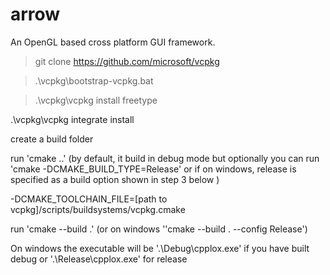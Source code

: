 arrow
=====

An OpenGL based cross platform GUI framework.


> git clone https://github.com/microsoft/vcpkg

> .\vcpkg\bootstrap-vcpkg.bat

> .\vcpkg\vcpkg install freetype

.\vcpkg\vcpkg integrate install

create a build folder

run 'cmake ..' (by default, it build in debug mode but optionally you can run 'cmake -DCMAKE_BUILD_TYPE=Release' or if on windows, release is specified as a build option shown in step 3 below )

-DCMAKE_TOOLCHAIN_FILE=[path to vcpkg]/scripts/buildsystems/vcpkg.cmake

run 'cmake --build .' (or on windows ''cmake --build . --config Release')

On windows the executable will be '.\Debug\cpplox.exe' if you have built debug or '.\Release\cpplox.exe' for release


